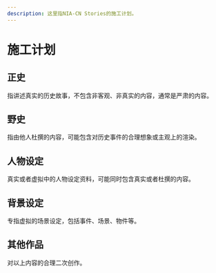 ```yaml
---
description: 这里指NIA-CN Stories的施工计划。
---
```


# 施工计划

## 正史

指讲述真实的历史故事，不包含非客观、非真实的内容，通常是严肃的内容。

## 野史

指由他人杜撰的内容，可能包含对历史事件的合理想象或主观上的渲染。

## 人物设定

真实或者虚拟中的人物设定资料，可能同时包含真实或者杜撰的内容。

## 背景设定

专指虚拟的场景设定，包括事件、场景、物件等。

## 其他作品

对以上内容的合理二次创作。
